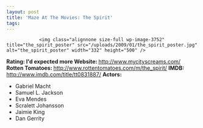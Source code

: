 ```yaml
---
layout: post
title: 'Maze At The Movies: The Spirit'
tags:
---
```



                <img class="alignnone size-full wp-image-3752" title="the_spirit_poster" src="/uploads/2009/01/the_spirit_poster.jpg" alt="the_spirit_poster" width="332" height="500" />
<p><strong>Rating: I'd expected more
Website: </strong><a href="http://www.mycityscreams.com/"><a href="http://www.mycityscreams.com/">http://www.mycityscreams.com/</a></a>
<strong>Rotten Tomatoes: </strong><a href="http://www.rottentomatoes.com/m/the_spirit/"><a href="http://www.rottentomatoes.com/m/the_spirit/">http://www.rottentomatoes.com/m/the_spirit/</a></a>
<strong>IMDB:</strong> <a href="http://www.imdb.com/title/tt0831887/"><a href="http://www.imdb.com/title/tt0831887/">http://www.imdb.com/title/tt0831887/</a></a>
<strong>Actors:</strong></p>
<ul>
    <li>Gabriel Macht</li>
    <li>Samuel L. Jackson</li>
    <li>Eva Mendes</li>
    <li>Scralett Johansson</li>
    <li>Jaimie King</li>
    <li>Dan Gerrity</li>
</ul>
